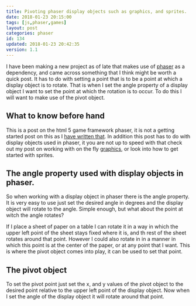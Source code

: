 ```yaml
---
title: Pivoting phaser display objects such as graphics, and sprites.
date: 2018-01-23 20:15:00
tags: [js,phaser,games]
layout: post
categories: phaser
id: 134
updated: 2018-01-23 20:42:35
version: 1.1
---
```


I have been making a new project as of late that makes use of [phaser](http://phaser.io) as a dependency, and came across something that I think might be worth a quick post. It has to do with setting a point that is to be a point at which a display object is to rotate. That is when I set the angle property of a display object I want to set the point at which the rotation is to occur. To do this I will want to make use of the pivot object.

<!-- more -->

## What to know before hand

This is a post on the html 5 game framework phaser, it is not a getting started post on this as I [have written that](/2017/10/04/phaser-getting-started/). In addition this post has to do with display objects used in phaser, it you are not up to speed with that check out my post on working with on the fly [graphics](/2017/10/21/phaser-graphics/), or look into how to get started with sprites.

## The angle property used with display objects in phaser.

So when working with a display object in phaser there is the angle property. It is very easy to use just set the desired angle in degrees and the display object will rotate to the angle. Simple enough, but what about the point at witch the angle rotates?

If I place a sheet of paper on a table I can rotate it in a way in which the upper left point of the sheet stays fixed where it is, and th rest of the sheet rotates around that point. However I could also rotate in in a manner in which this point is at the center of the paper, or at any point that I want. This is where the pivot object comes into play, it can be used to set that point.

## The pivot object

To set the pivot point just set the x, and y values of the pivot object to the desired point relative to the upper left point of the display object. Now when I set the angle of the display object it will rotate around that point.